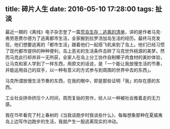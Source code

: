 title: 碎片人生
date: 2016-05-10 17:28:00
tags: 扯淡
---

最近一期的《离线》电子杂志登了一篇[荒岛生存：逃离的清单](https://the-offline.com/article/escape-to-rarotonga/)，讲的是作者马克·弗劳恩费尔德为了逃离都市生活，全家搬到拉罗汤加岛生活的经历。最终马克发现，他们想要逃离的「都市生活」跟着他们一起搭飞机来到了岛上。他们已经习惯了现代都市提供的种种便利，岛上恶劣的生活条件击碎了马克世外桃源的美梦。然而马克此行却并非一无所获，全家人在岛上分工协作自制椰子肉食材的美妙体验，让马克和家人学到了一样东西，用原文的话说，是「一个能让我放慢生活的节奏，并能运用自己的双手，以一种有意义的方式参与到周围的世界中去的东西」。

<!--more-->

马克所谓放慢生活节奏的东西，在我的眼中，即是那些证明「我」的存在感的东西。

工业社会拼命挤压个人时间，周而复始的劳作，给人以一种被社会推着走的无力感。

我在15年看完了村上春树的《当我谈跑步时我谈些什么》，每每想象那种在夏威夷岛上边写作边跑步的生活，我就产生一股逃离现实的冲动。
